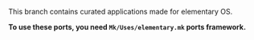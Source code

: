 This branch contains curated applications made for elementary OS.

**To use these ports, you need `Mk/Uses/elementary.mk` ports framework.**
